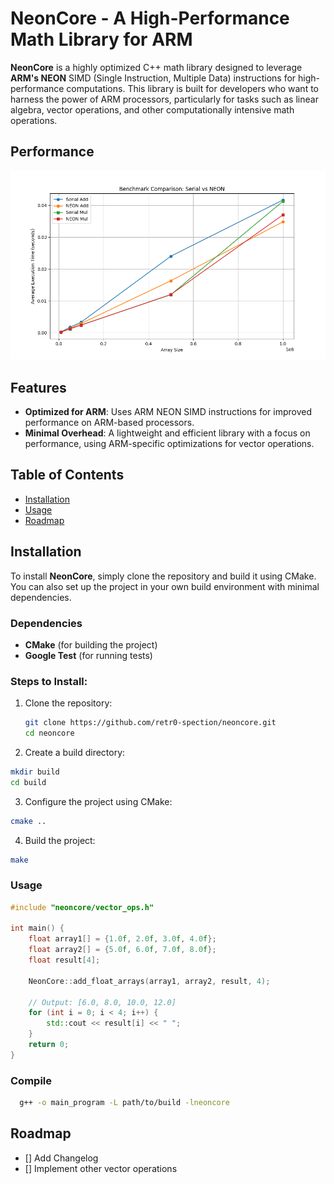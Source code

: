 # NeonCore - A High-Performance Math Library for ARM

**NeonCore** is a highly optimized C++ math library designed to leverage **ARM's NEON** SIMD (Single Instruction, Multiple Data) instructions for high-performance computations. This library is built for developers who want to harness the power of ARM processors, particularly for tasks such as linear algebra, vector operations, and other computationally intensive math operations.

## Performance

![screenshot](benchmarks/benchmark_comparison.png)

## Features

- **Optimized for ARM**: Uses ARM NEON SIMD instructions for improved performance on ARM-based processors.
- **Minimal Overhead**: A lightweight and efficient library with a focus on performance, using ARM-specific optimizations for vector operations.

## Table of Contents

- [Installation](#installation)
- [Usage](#usage)
- [Roadmap](#roadmap)

## Installation

To install **NeonCore**, simply clone the repository and build it using CMake. You can also set up the project in your own build environment with minimal dependencies.

### Dependencies

- **CMake** (for building the project)
- **Google Test** (for running tests)

### Steps to Install:

1. Clone the repository:

   ```bash
   git clone https://github.com/retr0-spection/neoncore.git
   cd neoncore
   ```

2. Create a build directory:

```bash
mkdir build
cd build
```

3. Configure the project using CMake:

```bash
cmake ..
```

4. Build the project:

```bash
make
```

### Usage

```cpp
#include "neoncore/vector_ops.h"

int main() {
    float array1[] = {1.0f, 2.0f, 3.0f, 4.0f};
    float array2[] = {5.0f, 6.0f, 7.0f, 8.0f};
    float result[4];

    NeonCore::add_float_arrays(array1, array2, result, 4);

    // Output: [6.0, 8.0, 10.0, 12.0]
    for (int i = 0; i < 4; i++) {
        std::cout << result[i] << " ";
    }
    return 0;
}
```

### Compile

```bash
  g++ -o main_program -L path/to/build -lneoncore
```

<!-- ROADMAP -->

## Roadmap

- [] Add Changelog
- [] Implement other vector operations
